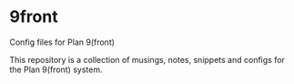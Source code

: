 # 9front
Config files for Plan 9(front)

This repository is a collection of musings, notes, snippets and configs for the Plan 9(front) system.
